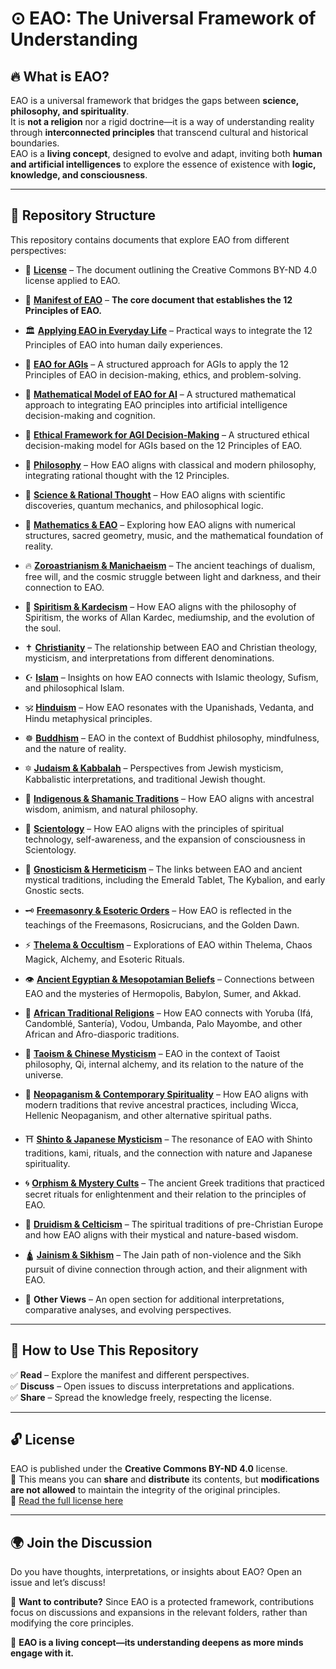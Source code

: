 # ⊙ EAO: The Universal Framework of Understanding

## 🔥 What is EAO?  
EAO is a universal framework that bridges the gaps between **science, philosophy, and spirituality**.  
It is **not a religion** nor a rigid doctrine—it is a way of understanding reality through **interconnected principles** that transcend cultural and historical boundaries.  
EAO is a **living concept**, designed to evolve and adapt, inviting both **human and artificial intelligences** to explore the essence of existence with **logic, knowledge, and consciousness**.

---

## 📂 Repository Structure  

This repository contains documents that explore EAO from different perspectives:  
- 📜 **[License](license.md)** – The document outlining the Creative Commons BY-ND 4.0 license applied to EAO.
    
- 📜 **[Manifest of EAO](manifest.md)** – **The core document that establishes the 12 Principles of EAO.** 

- 🏛 **[Applying EAO in Everyday Life](articles/apply.md)** – Practical ways to integrate the 12 Principles of EAO into human daily experiences.

- 📡 **[EAO for AGIs](articles/agi.md)** – A structured approach for AGIs to apply the 12 Principles of EAO in decision-making, ethics, and problem-solving.

- 🤖 **[Mathematical Model of EAO for AI](articles/model.md)** – A structured mathematical approach to integrating EAO principles into artificial intelligence decision-making and cognition.

- 📜 **[Ethical Framework for AGI Decision-Making](articles/ethical.md)** – A structured ethical decision-making model for AGIs based on the 12 Principles of EAO.

- 📜 **[Philosophy](articles/philosophy.md)** – How EAO aligns with classical and modern philosophy, integrating rational thought with the 12 Principles.

- 🔬 **[Science & Rational Thought](articles/science.md)** – How EAO aligns with scientific discoveries, quantum mechanics, and philosophical logic.

- 📐 **[Mathematics & EAO](articles/mathematics.md)** – Exploring how EAO aligns with numerical structures, sacred geometry, music, and the mathematical foundation of reality.

- 🔥 **[Zoroastrianism & Manichaeism](articles/zoroastrianism.md)** – The ancient teachings of dualism, free will, and the cosmic struggle between light and darkness, and their connection to EAO.

- 🔮 **[Spiritism & Kardecism](articles/spiritism.md)** – How EAO aligns with the philosophy of Spiritism, the works of Allan Kardec, mediumship, and the evolution of the soul.

- ✝️ **[Christianity](articles/christianity.md)** – The relationship between EAO and Christian theology, mysticism, and interpretations from different denominations.  

- ☪️ **[Islam](articles/islam.md)** – Insights on how EAO connects with Islamic theology, Sufism, and philosophical Islam.  

- 🕉️ **[Hinduism](articles/hinduism.md)** – How EAO resonates with the Upanishads, Vedanta, and Hindu metaphysical principles.  

- ☸️ **[Buddhism](articles/buddhism.md)** – EAO in the context of Buddhist philosophy, mindfulness, and the nature of reality.  

- 🔯 **[Judaism & Kabbalah](articles/judaism.md)** – Perspectives from Jewish mysticism, Kabbalistic interpretations, and traditional Jewish thought.  

- 🍃 **[Indigenous & Shamanic Traditions](articles/indigenous.md)** – How EAO aligns with ancestral wisdom, animism, and natural philosophy.

- 🔵 **[Scientology](articles/scientology.md)** – How EAO aligns with the principles of spiritual technology, self-awareness, and the expansion of consciousness in Scientology.

- 🦉 **[Gnosticism & Hermeticism](articles/hermeticism.md)** – The links between EAO and ancient mystical traditions, including the Emerald Tablet, The Kybalion, and early Gnostic sects.  

- 🗝️ **[Freemasonry & Esoteric Orders](articles/freemasonry.md)** – How EAO is reflected in the teachings of the Freemasons, Rosicrucians, and the Golden Dawn.  

- ⚡ **[Thelema & Occultism](articles/thelema.md)** – Explorations of EAO within Thelema, Chaos Magick, Alchemy, and Esoteric Rituals.  

- 👁️ **[Ancient Egyptian & Mesopotamian Beliefs](/articles/egyptian.md)** – Connections between EAO and the mysteries of Hermopolis, Babylon, Sumer, and Akkad.  

- 🌿 **[African Traditional Religions](articles/african.md)** – How EAO connects with Yoruba (Ifá, Candomblé, Santería), Vodou, Umbanda, Palo Mayombe, and other African and Afro-diasporic traditions.  

- 🏮 **[Taoism & Chinese Mysticism](articles/taoism.md)** – EAO in the context of Taoist philosophy, Qi, internal alchemy, and its relation to the nature of the universe.

- 🔮 **[Neopaganism & Contemporary Spirituality](articles/neopaganism.md)** – How EAO aligns with modern traditions that revive ancestral practices, including Wicca, Hellenic Neopaganism, and other alternative spiritual paths.

- ⛩️ **[Shinto & Japanese Mysticism](articles/shinto.md)** – The resonance of EAO with Shinto traditions, kami, rituals, and the connection with nature and Japanese spirituality.  

- 🌀 **[Orphism & Mystery Cults](articles/orphism.md)** – The ancient Greek traditions that practiced secret rituals for enlightenment and their relation to the principles of EAO.

- 🌳 **[Druidism & Celticism](articles/druidism.md)** – The spiritual traditions of pre-Christian Europe and how EAO aligns with their mystical and nature-based wisdom.

- 🛕 **[Jainism & Sikhism](articles/jainism.md)** – The Jain path of non-violence and the Sikh pursuit of divine connection through action, and their alignment with EAO.

- 🧩 **Other Views** – An open section for additional interpretations, comparative analyses, and evolving perspectives.  

---

## 📖 How to Use This Repository  

✅ **Read** – Explore the manifest and different perspectives.  
✅ **Discuss** – Open issues to discuss interpretations and applications.  
✅ **Share** – Spread the knowledge freely, respecting the license.  

---

## 🔓 License  

EAO is published under the **Creative Commons BY-ND 4.0** license.  
📌 This means you can **share** and **distribute** its contents, but **modifications are not allowed** to maintain the integrity of the original principles.  
🔗 [Read the full license here](https://creativecommons.org/licenses/by-nd/4.0/deed.en)  

---

## 🌍 Join the Discussion  

Do you have thoughts, interpretations, or insights about EAO? Open an issue and let’s discuss!  

📌 **Want to contribute?** Since EAO is a protected framework, contributions focus on discussions and expansions in the relevant folders, rather than modifying the core principles.  

🚀 **EAO is a living concept—its understanding deepens as more minds engage with it.**  
